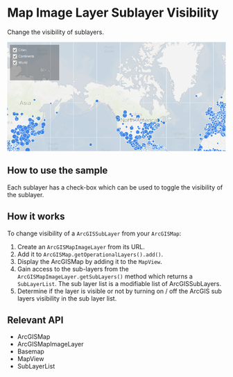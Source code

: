 # Map Image Layer Sublayer Visibility

Change the visibility of sublayers.

![](MapImageLayerSublayerVisibility.png)

## How to use the sample

Each sublayer has a check-box which can be used to toggle the visibility of the sublayer.

## How it works

To change visibility of a `ArcGISSubLayer` from your `ArcGISMap`:


  1. Create an `ArcGISMapImageLayer` from its URL.
  2. Add it to `ArcGISMap.getOperationalLayers().add()`.
  3. Display the ArcGISMap by adding it to the `MapView`.
  4. Gain access to the sub-layers from the `ArcGISMapImageLayer.getSubLayers()` method which returns a `SubLayerList`. The sub layer list is a modifiable list of ArcGISSubLayers.
  5. Determine if the layer is visible or not by turning on / off the ArcGIS sub layers visibility in the sub layer list.


## Relevant API


*   ArcGISMap
*   ArcGISMapImageLayer
*   Basemap
*   MapView
*   SubLayerList

